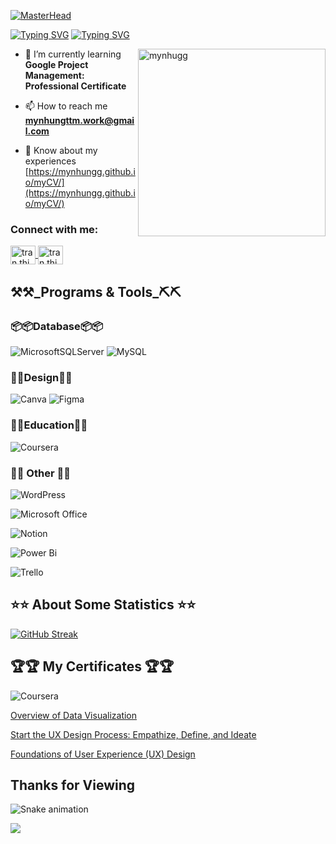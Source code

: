 [![MasterHead](https://media1.giphy.com/channel_assets/charlos_/EwtlNE0w0jqB.gif)](https://github.com/mynhungg)

[![Typing SVG](https://readme-typing-svg.demolab.com?font=Fira+Code&weight=700&size=32&duration=4000&pause=500&color=7C06CF&vCenter=true&width=900&lines=%E3%80%8C+I'm+a+Data+Analyst+from+VietNam)](https://git.io/typing-svg)
[![Typing SVG](https://readme-typing-svg.demolab.com?font=Fira+Code&weight=700&duration=4000&pause=500&color=AE32E6&vCenter=true&width=900&lines=%E3%80%8C+I'm+deeply+passionate+about+working+in+the+field+of+Analysing+Data+%E3%80%8D)](https://git.io/typing-svg)

<img align="right" width="300" src="https://github.com/mynhungg/mynhungg/assets/75101819/b12f403b-1b4c-4030-a602-ad9ce0585ec2" alt="mynhugg" /> 

- 🌱 I’m currently learning **Google Project Management: Professional Certificate**

- 📫 How to reach me **<mynhungttm.work@gmail.com>**

- 📄 Know about my experiences [https://mynhungg.github.io/myCV/](https://mynhungg.github.io/myCV/) 

<h3 align="left">Connect with me:</h3>
<p align="left">
    <a href="https://www.linkedin.com/in/nhung-tr%E1%BA%A7n-th%E1%BB%8B-m%E1%BB%B9-6b755021b/" target="blank">
        <img align="center" src="https://raw.githubusercontent.com/rahuldkjain/github-profile-readme-generator/master/src/images/icons/Social/linked-in-alt.svg" alt="tran thi my nhung" height="30" width="40" />
        </a>
    <a href="https://www.facebook.com/profile.php?id=100009066766578" target="blank">
    <img align="center" src="https://raw.githubusercontent.com/rahuldkjain/github-profile-readme-generator/master/src/images/icons/Social/facebook.svg" alt="tran thi my nhung fb" height="30" width="40" />
    </a>
</p>
<h2>⚒️⚒️_Programs & Tools_⛏️⛏️</h2>
<h3>📦📦Database📦📦</h3>

![MicrosoftSQLServer](https://img.shields.io/badge/Microsoft%20SQL%20Server-CC2927?style=for-the-badge&logo=microsoft%20sql%20server&logoColor=white)
![MySQL](https://img.shields.io/badge/mysql-%2300f.svg?style=for-the-badge&logo=mysql&logoColor=white)

<h3>🎨🎨Design🎨🎨</h3>

![Canva](https://img.shields.io/badge/Canva-%2300C4CC.svg?style=for-the-badge&logo=Canva&logoColor=white)
![Figma](https://img.shields.io/badge/figma-%23F24E1E.svg?style=for-the-badge&logo=figma&logoColor=white)


<h3>🏫🏫Education🏫🏫</h3>

![Coursera](https://img.shields.io/badge/Coursera-%230056D2.svg?style=for-the-badge&logo=Coursera&logoColor=white)


<h3>🥅🥅 Other 🥅🥅</h3>

![WordPress](https://img.shields.io/badge/WordPress-%23117AC9.svg?style=for-the-badge&logo=WordPress&logoColor=white)

![Microsoft Office](https://img.shields.io/badge/Microsoft_Office-D83B01?style=for-the-badge&logo=microsoft-office&logoColor=white)

![Notion](https://img.shields.io/badge/Notion-%23000000.svg?style=for-the-badge&logo=notion&logoColor=white)

![Power Bi](https://img.shields.io/badge/power_bi-F2C811?style=for-the-badge&logo=powerbi&logoColor=black)

![Trello](https://img.shields.io/badge/Trello-%23026AA7.svg?style=for-the-badge&logo=Trello&logoColor=white)


<h2>⭐⭐ About Some Statistics ⭐⭐</h2>

[![GitHub Streak](https://streak-stats.demolab.com?user=mynhungg&theme=radical)](https://git.io/streak-stats)


<h2>🏆🏆 My Certificates 🏆🏆</h2>

![Coursera](https://img.shields.io/badge/Coursera-%230056D2.svg?style=for-the-badge&logo=Coursera&logoColor=white)

[Overview of Data Visualization](https://www.coursera.org/account/accomplishments/certificate/KA49H2VAYNHP)

[Start the UX Design Process: Empathize, Define, and Ideate](https://www.coursera.org/account/accomplishments/certificate/T8XF7A32PRN3)

[Foundations of User Experience (UX) Design](https://www.coursera.org/account/accomplishments/certificate/3UW2RTCTYYJJ)

<h2>Thanks for Viewing</h2>

![Snake animation](https://github.com/LeHaGiaBao/LeHaGiaBao/blob/output/github-contribution-grid-snake.svg)

[![](https://visitcount.itsvg.in/api?id=mynhungg&icon=0&color=0)](https://visitcount.itsvg.in)
